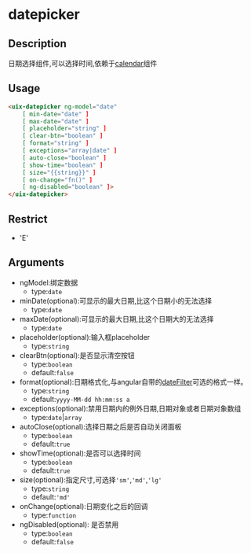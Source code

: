 # datepicker
## Description

日期选择组件,可以选择时间,依赖于<a ui-sref="app.api.calendar" href="../../calendar/docs/readme.md">calendar</a>组件

## Usage

``` html
<uix-datepicker ng-model="date"
    [ min-date="date" ]
    [ max-date="date" ]
    [ placeholder="string" ]
    [ clear-btn="boolean" ]
    [ format="string" ]
    [ exceptions="array|date" ]
    [ auto-close="boolean" ]
    [ show-time="boolean" ]
    [ size="{{string}}" ]
    [ on-change="fn()" ]
    [ ng-disabled="boolean" ]>
</uix-datepicker>
```
## Restrict
- 'E'

## Arguments
- ngModel:绑定数据
    - type:`date`
- minDate(optional):可显示的最大日期,比这个日期小的无法选择
    - type:`date`
- maxDate(optional):可显示的最大日期,比这个日期大的无法选择
    - type:`date`
- placeholder(optional):输入框placeholder
    - type:`string`
- clearBtn(optional):是否显示清空按钮
    - type:`boolean`
    - default:`false`
- format(optional):日期格式化,与angular自带的[dateFilter](https://docs.angularjs.org/api/ng/filter/date)可选的格式一样。
    - type:`string`
    - default:`yyyy-MM-dd hh:mm:ss a`
- exceptions(optional):禁用日期内的例外日期,日期对象或者日期对象数组
    - type:`date`|`array`
- autoClose(optional):选择日期之后是否自动关闭面板
    - type:`boolean`
    - default:`true`
- showTime(optional):是否可以选择时间
    - type:`boolean`
    - default:`true`
- size(optional):指定尺寸,可选择`'sm'`,`'md'`,`'lg'`
    - type:`string`
    - default:`'md'`
- onChange(optional):日期变化之后的回调
    - type:`function`
- ngDisabled(optional): 是否禁用
    - type:`boolean`
    - default:`false`
